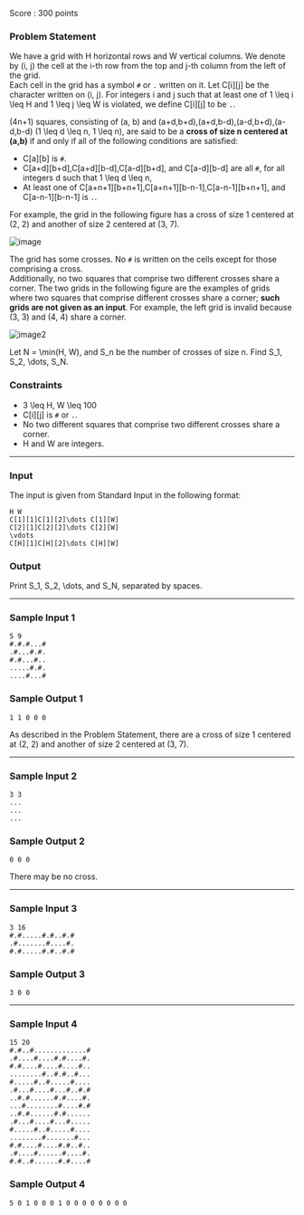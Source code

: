 Score : 300 points

### Problem Statement

We have a grid with H horizontal rows and W vertical columns. We denote by (i, j) the cell at the i-th row from the top and j-th column from the left of the grid.  
Each cell in the grid has a symbol `#` or `.` written on it. Let C[i][j] be the character written on (i, j). For integers i and j such that at least one of 1 \leq i \leq H and 1 \leq j \leq W is violated, we define C[i][j] to be `.`.

(4n+1) squares, consisting of (a, b) and (a+d,b+d),(a+d,b-d),(a-d,b+d),(a-d,b-d) (1 \leq d \leq n, 1 \leq n), are said to be a **cross of size n centered at (a,b)** if and only if all of the following conditions are satisfied:

* C[a][b] is `#`.
* C[a+d][b+d],C[a+d][b-d],C[a-d][b+d], and C[a-d][b-d] are all `#`, for all integers d such that 1 \leq d \leq n,
* At least one of C[a+n+1][b+n+1],C[a+n+1][b-n-1],C[a-n-1][b+n+1], and C[a-n-1][b-n-1] is `.`.

For example, the grid in the following figure has a cross of size 1 centered at (2, 2) and another of size 2 centered at (3, 7).

![image](https://img.atcoder.jp/ghi/abc300c_aa5161e20f55652dc61ad221348765bb002e4eed378c352bc0e44c7555148ebc.jpg)

The grid has some crosses. No `#` is written on the cells except for those comprising a cross.  
Additionally, no two squares that comprise two different crosses share a corner. The two grids in the following figure are the examples of grids where two squares that comprise different crosses share a corner; **such grids are not given as an input**. For example, the left grid is invalid because (3, 3) and (4, 4) share a corner.

![image2](https://img.atcoder.jp/ghi/abc300c2_796c45899f018c995738383146a76562824a9f6b7a3d931621da691d49d6f3cc.jpg)

Let N = \min(H, W), and S\_n be the number of crosses of size n. Find S\_1, S\_2, \dots, S\_N.

### Constraints

* 3 \leq H, W \leq 100
* C[i][j] is `#` or `.`.
* No two different squares that comprise two different crosses share a corner.
* H and W are integers.

---

### Input

The input is given from Standard Input in the following format:

```
H W
C[1][1]C[1][2]\dots C[1][W]
C[2][1]C[2][2]\dots C[2][W]
\vdots
C[H][1]C[H][2]\dots C[H][W]
```

### Output

Print S\_1, S\_2, \dots, and S\_N, separated by spaces.

---

### Sample Input 1

```
5 9
#.#.#...#
.#...#.#.
#.#...#..
.....#.#.
....#...#
```

### Sample Output 1

```
1 1 0 0 0
```

As described in the Problem Statement, there are a cross of size 1 centered at (2, 2) and another of size 2 centered at (3, 7).

---

### Sample Input 2

```
3 3
...
...
...
```

### Sample Output 2

```
0 0 0
```

There may be no cross.

---

### Sample Input 3

```
3 16
#.#.....#.#..#.#
.#.......#....#.
#.#.....#.#..#.#
```

### Sample Output 3

```
3 0 0
```

---

### Sample Input 4

```
15 20
#.#..#.............#
.#....#....#.#....#.
#.#....#....#....#..
........#..#.#..#...
#.....#..#.....#....
.#...#....#...#..#.#
..#.#......#.#....#.
...#........#....#.#
..#.#......#.#......
.#...#....#...#.....
#.....#..#.....#....
........#.......#...
#.#....#....#.#..#..
.#....#......#....#.
#.#..#......#.#....#
```

### Sample Output 4

```
5 0 1 0 0 0 1 0 0 0 0 0 0 0 0
```